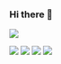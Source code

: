 ### Hi there 👋

![](https://github-profile-summary-cards.vercel.app/api/cards/profile-details?username=mcuste&theme=rose_pine)

![](https://github-profile-summary-cards.vercel.app/api/cards/repos-per-language?username=mcuste&theme=rose_pine)
![](https://github-profile-summary-cards.vercel.app/api/cards/most-commit-language?username=mcuste&theme=rose_pine)
![](https://github-profile-summary-cards.vercel.app/api/cards/stats?username=mcuste&theme=rose_pine)
![](https://github-profile-summary-cards.vercel.app/api/cards/productive-time?username=mcuste&theme=rose_pine)
